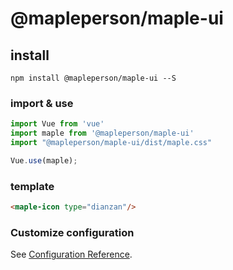 # @mapleperson/maple-ui

## install

```base
npm install @mapleperson/maple-ui --S
```

### import & use

```js
import Vue from 'vue'
import maple from '@mapleperson/maple-ui'
import "@mapleperson/maple-ui/dist/maple.css"

Vue.use(maple);
```

### template

```html
<maple-icon type="dianzan"/>
```

### Customize configuration

See [Configuration Reference](https://cli.vuejs.org/config/).
